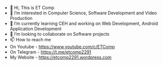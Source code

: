 - 👋 Hi, This is ET Comp
- 👀 I’m interested in Computer Science, Software Development and Video Production
- 🌱 I’m currently learning CEH and working on Web Development, Android Application Development
- 💞️ I’m looking to collaborate on Software projects
- 📫 How to reach me
- On Youtube - https://www.youtube.com/c/ETComp
- On Telegram - https://t.me/etcomp2291
- My Website - https://etcomp2291.wordpress.com

<!---
ET-Hijack/ET-Hijack is a ✨ special ✨ repository because its `README.md` (this file) appears on your GitHub profile.
You can click the Preview link to take a look at your changes.
--->
